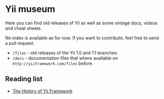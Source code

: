# Yii museum

Here you can find old releases of Yii as well as some vintage docs, videos and cheat sheets.

No index is available as for now. If you want to contribute, feel free to send a pull request.

- `/files` - old releases of the Yii 1.0 and 1.1 branches.
- `/docs` - documentation files that where available on `http://yiiframework.com/files` before.

## Reading list

- [The History of Yii Framework](http://en.rmcreative.ru/blog/the-history-of-yii-framework/)
